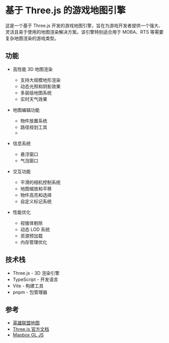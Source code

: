 # 基于 Three.js 的游戏地图引擎

这是一个基于 Three.js 开发的游戏地图引擎，旨在为游戏开发者提供一个强大、灵活且易于使用的地图渲染解决方案。该引擎特别适合用于 MOBA、RTS 等需要复杂地图渲染的游戏类型。

## 功能

- 高性能 3D 地图渲染

  - 支持大规模地形渲染
  - 动态光照和阴影效果
  - 多层级地图系统
  - 实时天气效果

- 地图编辑功能
  - 物件放置系统
  - 路径规划工具
  -
- 信息系统

  - 悬浮窗口
  - 气泡窗口

- 交互功能

  - 平滑的相机控制系统
  - 地图缩放和平移
  - 物件高亮和选择
  - 自定义标记系统

- 性能优化
  - 视锥体剔除
  - 动态 LOD 系统
  - 资源预加载
  - 内存管理优化

## 技术栈

- Three.js - 3D 渲染引擎
- TypeScript - 开发语言
- Vite - 构建工具
- pnpm - 包管理器

## 参考

- [英雄联盟地图](https://map.leagueoflegends.com/)
- [Three.js 官方文档](https://threejs.org/docs/)
- [Mapbox GL JS](https://docs.mapbox.com/mapbox-gl-js/api/)
